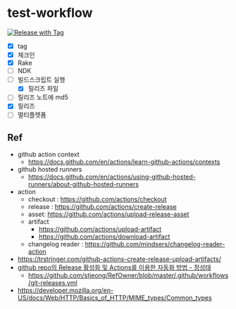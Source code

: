 # test-workflow

[![Release with Tag](https://github.com/netpyoung/test-workflow/actions/workflows/release_with_tag.yml/badge.svg)](https://github.com/netpyoung/test-workflow/actions/workflows/release_with_tag.yml)

- [x] tag
- [x] 체크인
- [x] Rake
- [ ] NDK
- [ ] 빌드스크립트 실행
  - [x] 릴리즈 파일
- [ ] 릴리즈 노트에 md5
- [x] 릴리즈
- [ ] 멀티플렛폼

## Ref

- github action context
  - <https://docs.github.com/en/actions/learn-github-actions/contexts>
- github hosted runners
  - <https://docs.github.com/en/actions/using-github-hosted-runners/about-github-hosted-runners>
- action
  - checkout : <https://github.com/actions/checkout>
  - release : <https://github.com/actions/create-release>
  - asset: <https://github.com/actions/upload-release-asset>
  - artifact
    - <https://github.com/actions/upload-artifact>
    - <https://github.com/actions/download-artifact>
  - changelog reader : <https://github.com/mindsers/changelog-reader-action>
- <https://trstringer.com/github-actions-create-release-upload-artifacts/>
- [github repo의 Release 활성화 및 Actions를 이용한 자동화 방법 - 정성태](https://www.sysnet.pe.kr/2/0/12542)
  - <https://github.com/stjeong/RefOwner/blob/master/.github/workflows/git-releases.yml>
- <https://developer.mozilla.org/en-US/docs/Web/HTTP/Basics_of_HTTP/MIME_types/Common_types>
